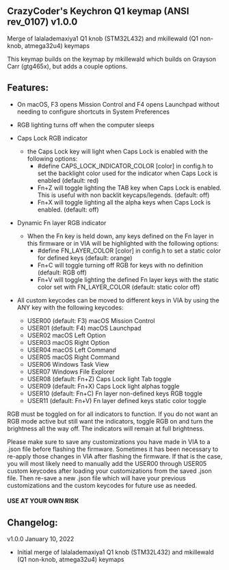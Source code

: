 ## CrazyCoder's Keychron Q1 keymap (ANSI rev_0107) v1.0.0

Merge of lalalademaxiya1 Q1 knob (STM32L432) and mkillewald (Q1 non-knob, atmega32u4) keymaps

This keymap builds on the keymap by mkillewald which builds on Grayson Carr (gtg465x), but adds a couple options.

## Features:
- On macOS, F3 opens Mission Control and F4 opens Launchpad without needing to configure shortcuts in System Preferences
- RGB lighting turns off when the computer sleeps
- Caps Lock RGB indicator
    - the Caps Lock key will light when Caps Lock is enabled with the following options:
        - #define CAPS_LOCK_INDICATOR_COLOR [color] in config.h to set the backlight color used for the indicator when Caps Lock is enabled (default: red)
        - Fn+Z will toggle lighting the TAB key when Caps Lock is enabled. This is useful with non backlit keycaps/legends. (default: off)
        - Fn+X will toggle lighting all the alpha keys when Caps Lock is enabled. (default: off)

- Dynamic Fn layer RGB indicator
    - When the Fn key is held down, any keys defined on the Fn layer in this firmware or in VIA will be highlighted with the following options:
        - #define FN_LAYER_COLOR [color] in config.h to set a static color for defined keys (default: orange)
        - Fn+C will toggle turning off RGB for keys with no definition (default: RGB off)
        - Fn+V will toggle lighting the defined Fn layer keys with the static color set with FN_LAYER_COLOR (default: static color off)

- All custom keycodes can be moved to different keys in VIA by using the ANY key with the following keycodes:
    - USER00 (default: F3) macOS Mission Control
    - USER01 (default: F4) macOS Launchpad
    - USER02 macOS Left Option
    - USER03 macOS Right Option
    - USER04 macOS Left Command
    - USER05 macOS Right Command
    - USER06 Windows Task View
    - USER07 Windows File Explorer
    - USER08 (default: Fn+Z) Caps Lock light Tab toggle
    - USER09 (default: Fn+X) Caps Lock light alphas toggle
    - USER10 (default: Fn+C) Fn layer non-defined keys RGB toggle
    - USER11 (default: Fn+V) Fn layer defined keys static color toggle

RGB must be toggled on for all indicators to function. If you do not want an RGB mode active but still want the indicators, toggle RGB on and turn the brightness all the way off. The indicators will remain at full brightness.

Please make sure to save any customizations you have made in VIA to a .json file before flashing the firmware. Sometimes it has been necessary to re-apply those changes in VIA after flashing the firmware. If that is the case, you will most likely need to manually add the USER00 through USER05 custom keycodes after loading your customizations from the saved .json file. Then re-save a new .json file which will have your previous customizations and the custom keycodes for future use as needed.
    
#### USE AT YOUR OWN RISK

## Changelog:

v1.0.0  January 10, 2022
- Initial merge of lalalademaxiya1 Q1 knob (STM32L432) and mkillewald (Q1 non-knob, atmega32u4) keymaps

